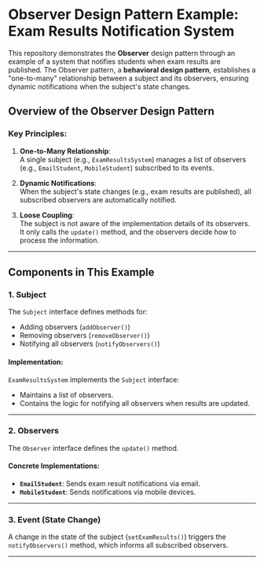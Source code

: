 # Observer Design Pattern Example: Exam Results Notification System

This repository demonstrates the **Observer** design pattern through an example of a system that notifies students when exam results are published. The Observer pattern, a **behavioral design pattern**, establishes a "one-to-many" relationship between a subject and its observers, ensuring dynamic notifications when the subject's state changes.

## Overview of the Observer Design Pattern

### Key Principles:
1. **One-to-Many Relationship**:  
   A single subject (e.g., `ExamResultsSystem`) manages a list of observers (e.g., `EmailStudent`, `MobileStudent`) subscribed to its events.
   
2. **Dynamic Notifications**:  
   When the subject's state changes (e.g., exam results are published), all subscribed observers are automatically notified.

3. **Loose Coupling**:  
   The subject is not aware of the implementation details of its observers. It only calls the `update()` method, and the observers decide how to process the information.

---

## Components in This Example

### 1. **Subject**  
   The `Subject` interface defines methods for:
   - Adding observers (`addObserver()`)
   - Removing observers (`removeObserver()`)
   - Notifying all observers (`notifyObservers()`)

   #### Implementation:  
   `ExamResultsSystem` implements the `Subject` interface:
   - Maintains a list of observers.
   - Contains the logic for notifying all observers when results are updated.

---

### 2. **Observers**  
   The `Observer` interface defines the `update()` method.

   #### Concrete Implementations:
   - **`EmailStudent`**: Sends exam result notifications via email.  
   - **`MobileStudent`**: Sends notifications via mobile devices.  

---

### 3. **Event (State Change)**  
   A change in the state of the subject (`setExamResults()`) triggers the `notifyObservers()` method, which informs all subscribed observers.

---

